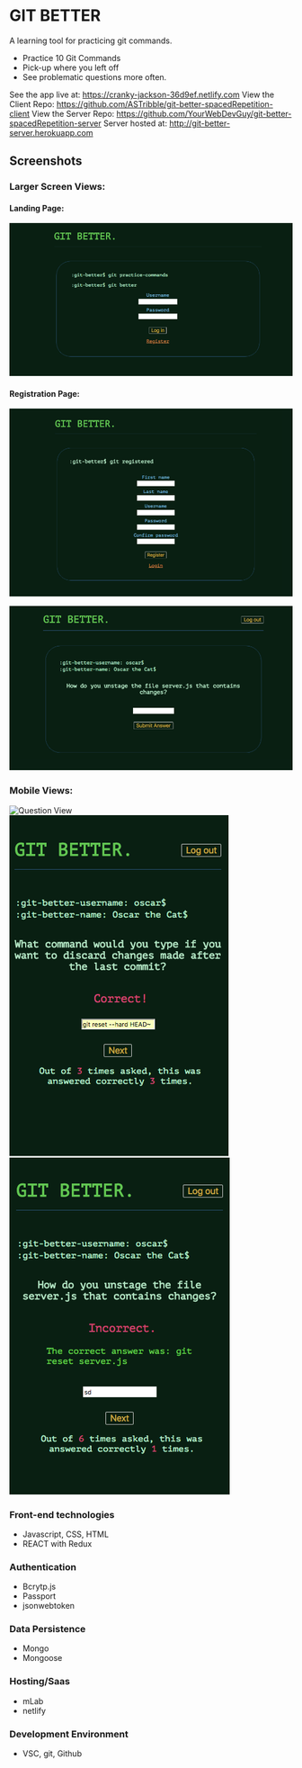 # GIT BETTER

A learning tool for practicing git commands.
  - Practice 10 Git Commands
  - Pick-up where you left off
  - See problematic questions more often.  

See the app live at: https://cranky-jackson-36d9ef.netlify.com
View the Client Repo: https://github.com/ASTribble/git-better-spacedRepetition-client
View the Server Repo: https://github.com/YourWebDevGuy/git-better-spacedRepetition-server
Server hosted at: http://git-better-server.herokuapp.com

## Screenshots

### Larger Screen Views:

#### Landing Page:
![Landing Page](./src/screenshots/log-in-view-full.png)

#### Registration Page:
![Registration Page](./src/screenshots/registration-full.png)


![Question View](./src/screenshots/question-view-full.png)

### Mobile Views:

![Question View]('./src/screenshots/question-view-mobile.png')
![Feedback view with correct answer.](./src/screenshots/feedback-correct-mobile.png)
![Feedback view with incorrect answer.](./src/screenshots/feedback-incorrect-mobile.png)


### Front-end technologies​
- Javascript, CSS, HTML
- REACT with Redux

### Authentication
- Bcrytp.js
- Passport
- jsonwebtoken

### Data Persistence
- ​Mongo
- Mongoose

### Hosting/Saas
- mLab
- netlify

### ​Development Environment
- VSC, git, Github


